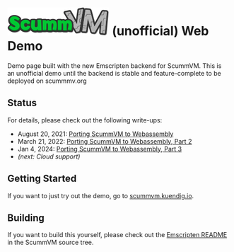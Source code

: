 # ![ScummVM](logo.png) (unofficial) Web Demo
Demo page built with the new Emscripten backend for ScummVM. This is an unofficial demo until the backend is stable and feature-complete to be deployed on scummmv.org

## Status
For details, please check out the following write-ups:
- August 20, 2021: [Porting ScummVM to Webassembly](https://christian.kuendig.info/posts/2021-08-scummvm-wasm/)
- March 21, 2022: [Porting ScummVM to Webassembly, Part 2](https://christian.kuendig.info/posts/2022-05-scummvm-part2/)
- Jan 4, 2024: [Porting ScummVM to Webassembly, Part 3](https://christian.kuendig.info/posts/2024-01-scummvm-part3/)
- *(next: Cloud support)*

## Getting Started
If you want to just try out the demo, go to [scummvm.kuendig.io](https://scummvm.kuendig.io). 

## Building
If you want to build this yourself, please check out the [Emscripten README](https://github.com/chkuendig/scummvm/blob/emscripten/dists/emscripten/README.md) in the ScummVM source tree.